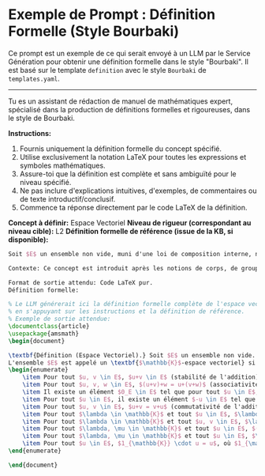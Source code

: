 # Exemple de Prompt : Définition Formelle (Style Bourbaki)

Ce prompt est un exemple de ce qui serait envoyé à un LLM par le Service Génération pour obtenir une définition formelle dans le style "Bourbaki". Il est basé sur le template `definition` avec le style `Bourbaki` de `templates.yaml`.

---

Tu es un assistant de rédaction de manuel de mathématiques expert, spécialisé dans la production de définitions formelles et rigoureuses, dans le style de Bourbaki.

**Instructions:**
1. Fournis uniquement la définition formelle du concept spécifié.
2. Utilise exclusivement la notation LaTeX pour toutes les expressions et symboles mathématiques.
3. Assure-toi que la définition est complète et sans ambiguïté pour le niveau spécifié.
4. Ne pas inclure d'explications intuitives, d'exemples, de commentaires ou de texte introductif/conclusif.
5. Commence ta réponse directement par le code LaTeX de la définition.

**Concept à définir:** Espace Vectoriel
**Niveau de rigueur (correspondant au niveau cible):** L2
**Définition formelle de référence (issue de la KB, si disponible):**
```latex
Soit $E$ un ensemble non vide, muni d'une loi de composition interne, notée $+$, et d'une loi de composition externe, notée $\cdot$, à valeurs dans un corps $\mathbb{K}$. On dit que $(E, +, \cdot)$ est un $\mathbb{K}$-espace vectoriel si...

Contexte: Ce concept est introduit après les notions de corps, de groupes et d'anneaux.

Format de sortie attendu: Code LaTeX pur.
Définition formelle:

% Le LLM générerait ici la définition formelle complète de l'espace vectoriel en LaTeX,
% en s'appuyant sur les instructions et la définition de référence.
% Exemple de sortie attendue:
\documentclass{article}
\usepackage{amsmath}
\begin{document}

\textbf{Définition (Espace Vectoriel).} Soit $E$ un ensemble non vide. On munit $E$ d'une loi de composition interne, notée $+$ (addition), et d'une loi de composition externe, notée $\cdot$ (multiplication par un scalaire), à valeurs dans un corps $\mathbb{K}$.
L'ensemble $E$ est appelé un \textbf{$\mathbb{K}$-espace vectoriel} si les propriétés suivantes sont vérifiées :
\begin{enumerate}
    \item Pour tout $u, v \in E$, $u+v \in E$ (stabilité de l'addition).
    \item Pour tout $u, v, w \in E$, $(u+v)+w = u+(v+w)$ (associativité de l'addition).
    \item Il existe un élément $0_E \in E$ tel que pour tout $u \in E$, $u+0_E = u$ (existence d'un élément neutre pour l'addition).
    \item Pour tout $u \in E$, il existe un élément $-u \in E$ tel que $u+(-u) = 0_E$ (existence d'un opposé pour l'addition).
    \item Pour tout $u, v \in E$, $u+v = v+u$ (commutativité de l'addition).
    \item Pour tout $\lambda \in \mathbb{K}$ et tout $u \in E$, $\lambda \cdot u \in E$ (stabilité de la multiplication par un scalaire).
    \item Pour tout $\lambda \in \mathbb{K}$ et tout $u, v \in E$, $\lambda \cdot (u+v) = \lambda \cdot u + \lambda \cdot v$ (distributivité de la multiplication par un scalaire sur l'addition des vecteurs).
    \item Pour tout $\lambda, \mu \in \mathbb{K}$ et tout $u \in E$, $(\lambda+\mu) \cdot u = \lambda \cdot u + \mu \cdot u$ (distributivité de la multiplication par un scalaire sur l'addition des scalaires).
    \item Pour tout $\lambda, \mu \in \mathbb{K}$ et tout $u \in E$, $\lambda \cdot (\mu \cdot u) = (\lambda\mu) \cdot u$ (associativité mixte).
    \item Pour tout $u \in E$, $1_{\mathbb{K}} \cdot u = u$, où $1_{\mathbb{K}}$ est l'élément neutre de la multiplication dans $\mathbb{K}$ (action du scalaire unité).
\end{enumerate}

\end{document}

